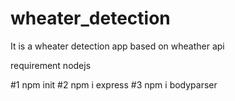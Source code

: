 # wheater_detection
It is a wheater detection app based on wheather api 

requirement 
nodejs

#1 npm init
#2 npm i express
#3 npm i bodyparser
